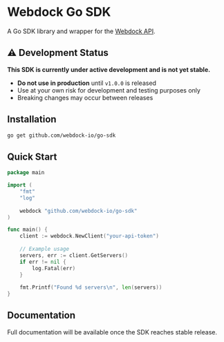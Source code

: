 # Webdock Go SDK

A Go SDK library and wrapper for the [Webdock API](https://webdock.io/).

## ⚠️ Development Status

**This SDK is currently under active development and is not yet stable.**

- **Do not use in production** until `v1.0.0` is released
- Use at your own risk for development and testing purposes only
- Breaking changes may occur between releases

## Installation

```bash
go get github.com/webdock-io/go-sdk
```

## Quick Start

```go
package main

import (
    "fmt"
    "log"
    
    webdock "github.com/webdock-io/go-sdk"
)

func main() {
    client := webdock.NewClient("your-api-token")
    
    // Example usage
    servers, err := client.GetServers()
    if err != nil {
        log.Fatal(err)
    }
    
    fmt.Printf("Found %d servers\n", len(servers))
}
```


## Documentation

Full documentation will be available once the SDK reaches stable release.
